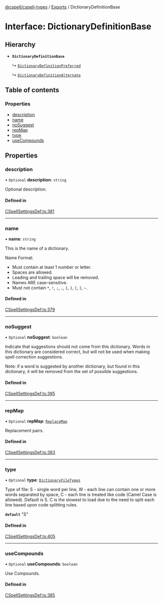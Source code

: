 [@cspell/cspell-types](../README.md) / [Exports](../modules.md) / DictionaryDefinitionBase

# Interface: DictionaryDefinitionBase

## Hierarchy

- **`DictionaryDefinitionBase`**

  ↳ [`DictionaryDefinitionPreferred`](DictionaryDefinitionPreferred.md)

  ↳ [`DictionaryDefinitionAlternate`](DictionaryDefinitionAlternate.md)

## Table of contents

### Properties

- [description](DictionaryDefinitionBase.md#description)
- [name](DictionaryDefinitionBase.md#name)
- [noSuggest](DictionaryDefinitionBase.md#nosuggest)
- [repMap](DictionaryDefinitionBase.md#repmap)
- [type](DictionaryDefinitionBase.md#type)
- [useCompounds](DictionaryDefinitionBase.md#usecompounds)

## Properties

### description

• `Optional` **description**: `string`

Optional description.

#### Defined in

[CSpellSettingsDef.ts:381](https://github.com/streetsidesoftware/cspell/blob/8c8dfb70/packages/cspell-types/src/CSpellSettingsDef.ts#L381)

___

### name

• **name**: `string`

This is the name of a dictionary.

Name Format:
- Must contain at least 1 number or letter.
- Spaces are allowed.
- Leading and trailing space will be removed.
- Names ARE case-sensitive.
- Must not contain `*`, `!`, `;`, `,`, `{`, `}`, `[`, `]`, `~`.

#### Defined in

[CSpellSettingsDef.ts:379](https://github.com/streetsidesoftware/cspell/blob/8c8dfb70/packages/cspell-types/src/CSpellSettingsDef.ts#L379)

___

### noSuggest

• `Optional` **noSuggest**: `boolean`

Indicate that suggestions should not come from this dictionary.
Words in this dictionary are considered correct, but will not be
used when making spell correction suggestions.

Note: if a word is suggested by another dictionary, but found in
this dictionary, it will be removed from the set of
possible suggestions.

#### Defined in

[CSpellSettingsDef.ts:395](https://github.com/streetsidesoftware/cspell/blob/8c8dfb70/packages/cspell-types/src/CSpellSettingsDef.ts#L395)

___

### repMap

• `Optional` **repMap**: [`ReplaceMap`](../modules.md#replacemap)

Replacement pairs.

#### Defined in

[CSpellSettingsDef.ts:383](https://github.com/streetsidesoftware/cspell/blob/8c8dfb70/packages/cspell-types/src/CSpellSettingsDef.ts#L383)

___

### type

• `Optional` **type**: [`DictionaryFileTypes`](../modules.md#dictionaryfiletypes)

Type of file:
S - single word per line,
W - each line can contain one or more words separated by space,
C - each line is treated like code (Camel Case is allowed).
Default is S.
C is the slowest to load due to the need to split each line based upon code splitting rules.

**`default`** "S"

#### Defined in

[CSpellSettingsDef.ts:405](https://github.com/streetsidesoftware/cspell/blob/8c8dfb70/packages/cspell-types/src/CSpellSettingsDef.ts#L405)

___

### useCompounds

• `Optional` **useCompounds**: `boolean`

Use Compounds.

#### Defined in

[CSpellSettingsDef.ts:385](https://github.com/streetsidesoftware/cspell/blob/8c8dfb70/packages/cspell-types/src/CSpellSettingsDef.ts#L385)
